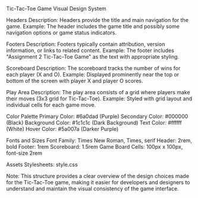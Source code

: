 Tic-Tac-Toe Game Visual Design System

Headers
Description: Headers provide the title and main navigation for the game.
Example: The header includes the game title and possibly some navigation options or game status indicators.

Footers
Description: Footers typically contain attribution, version information, or links to related content.
Example: The footer includes "Assignment 2 Tic-Tac-Toe Game" as the text with appropriate styling.

Scoreboard
Description: The scoreboard tracks the number of wins for each player (X and O).
Example: Displayed prominently near the top or bottom of the screen with player X and player O scores.

Play Area
Description: The play area consists of a grid where players make their moves (3x3 grid for Tic-Tac-Toe).
Example: Styled with grid layout and individual cells for each game move.

Color Palette
Primary Color: #6a0dad (Purple)
Secondary Color: #000000 (Black)
Background Color: #1c1c1c (Dark Background)
Text Color: #ffffff (White)
Hover Color: #5a007a (Darker Purple)

Fonts and Sizes
Font Family: Times New Roman, Times, serif
Header: 2rem, bold
Footer: 1rem
Scoreboard: 1.5rem
Game Board Cells: 100px x 100px, font-size 2rem

Assets
Stylesheets: style.css

Note:
This structure provides a clear overview of the design choices made for the Tic-Tac-Toe game, making it easier for developers and designers to understand and maintain the visual consistency of the game interface.

